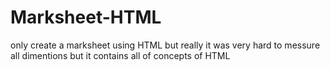 # Marksheet-HTML
only create a marksheet using HTML but really it was very hard to messure all dimentions
but it contains all of concepts of HTML
